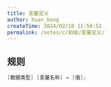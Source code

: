 ```yaml
---
title: 变量定义
author: huan_kong
createTime: 2024/02/10 11:50:52
permalink: /notes/c/初级/变量定义/
---
```


## 规则

~~~ c
[数据类型] [变量名称] = [值];
~~~
